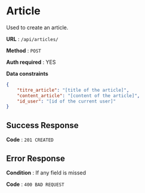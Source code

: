 # Article

Used to create an article.

**URL** : `/api/articles/`

**Method** : `POST`

**Auth required** : YES

**Data constraints**

```json
{
    "titre_article": "[title of the article]",
    "content_article": "[content of the article]",
    "id_user": "[id of the current user]"
}
```

## Success Response

**Code** : `201 CREATED`

## Error Response

**Condition** : If any field is missed

**Code** : `400 BAD REQUEST`
